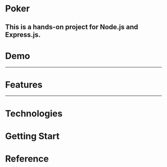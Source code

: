 # Poker
This is a hands-on project for Node.js and Express.js.
---

# Demo
---
# Features
---
# Technologies

# Getting Start
# Reference

